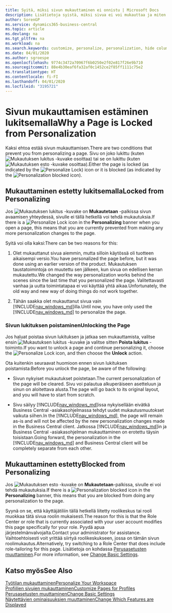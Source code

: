 ```yaml
---
title: Syitä, miksi sivun mukauttaminen ei onnistu | Microsoft Docs
description: Lisätietoja syistä, miksi sivua ei voi mukauttaa ja miten sivun lukituksen voi avata mukauttamista varten.
author: SorenGP
ms.service: dynamics365-business-central
ms.topic: article
ms.devlang: na
ms.tgt_pltfrm: na
ms.workload: na
ms.search.keywords: customize, personalize, personalization, hide columns, remove fields, move fields
ms.date: 04/01/2020
ms.author: sgroespe
ms.openlocfilehash: 9774c3472a70967f6b0250e2f02e817f26e9b710
ms.sourcegitcommit: 88e4b30eaf6fa32af0c1452ce2f85ff1111c75e2
ms.translationtype: HT
ms.contentlocale: fi-FI
ms.lasthandoff: 04/01/2020
ms.locfileid: "3195721"
---
```

# <a name="why-a-page-is-locked-from-personalization"></a><span data-ttu-id="d23a5-103">Sivun mukauttamisen estäminen lukitsemalla</span><span class="sxs-lookup"><span data-stu-id="d23a5-103">Why a Page is Locked from Personalization</span></span>

<span data-ttu-id="d23a5-104">Kaksi ehtoa estää sivun mukauttamisen.</span><span class="sxs-lookup"><span data-stu-id="d23a5-104">There are two conditions that prevent you from personalizing a page.</span></span> <span data-ttu-id="d23a5-105">Sivu on joko lukittu (kuten ![Mukautuksen lukitus](media/personalization-lock-icon.png "Mukautuksen lukitus") -kuvake osoittaa) tai se on lukittu (kuten ![Mukautuksen esto](media/personalization-blocked-icon.png "Mukauttaminen estetty") -kuvake osoittaa).</span><span class="sxs-lookup"><span data-stu-id="d23a5-105">Either the page is locked (as indicated by the ![Personalize Lock](media/personalization-lock-icon.png "Personalize lock")) icon or it is blocked (as indicated by the ![Personalization blocked](media/personalization-blocked-icon.png "Personalization blocked") icon).</span></span>

## <a name="locked-from-personalizing"></a><span data-ttu-id="d23a5-106">Mukauttaminen estetty lukitsemalla</span><span class="sxs-lookup"><span data-stu-id="d23a5-106">Locked from Personalizing</span></span>

<span data-ttu-id="d23a5-107">Jos ![Mukautuksen lukitus](media/personalization-lock-icon.png "Mukautuksen lukitus") -kuvake on **Mukautetaan** -palkissa sivun avaamisen yhteydessä, sivulle ei tällä hetkellä voi tehdä mukautuksia.</span><span class="sxs-lookup"><span data-stu-id="d23a5-107">If there is a ![Personalize Lock](media/personalization-lock-icon.png "Personalize lock") icon in the **Personalizing** banner when you open a page, this means that you are currently prevented from making any more personalization changes to the page.</span></span>

<!-- This is because we changed the way personalization works behind the scenes since the last time that you personalized the page. Unfortunately, the old way and new of doing things do not work together.

The page currently includes the last personalization changes that you made. If you want to continue personalizing the page, then you can choose the lock icon and then **Unlock**. Just be aware that if you choose to unlock the page, the current personalization of the page will be cleared, and you will have to start from scratch.
-->

<span data-ttu-id="d23a5-108">Syitä voi olla kaksi:</span><span class="sxs-lookup"><span data-stu-id="d23a5-108">There can be two reasons for this:</span></span>

1. <span data-ttu-id="d23a5-109">Olet mukauttanut sivua aiemmin, mutta silloin käytössä oli tuotteen aikaisempi versio.</span><span class="sxs-lookup"><span data-stu-id="d23a5-109">You have personalized the page before, but it was done using an earlier version of the product.</span></span> <span data-ttu-id="d23a5-110">Mukautuksen taustatoimintoja on muutettu sen jälkeen, kun sivua on edellisen kerran mukautettu.</span><span class="sxs-lookup"><span data-stu-id="d23a5-110">We changed the way personalization works behind the scenes since the last time that you personalized the page.</span></span> <span data-ttu-id="d23a5-111">Valitettavasti vanhaa ja uutta toimintatapaa ei voi käyttää yhtä aikaa.</span><span class="sxs-lookup"><span data-stu-id="d23a5-111">Unfortunately, the old way and new way of doing things do not work together.</span></span>

2. <span data-ttu-id="d23a5-112">Tähän saakka olet mukauttanut sivua vain [!INCLUDE[nav_windows_md](includes/nav_windows_md.md)]illa.</span><span class="sxs-lookup"><span data-stu-id="d23a5-112">Until now, you have only used the [!INCLUDE[nav_windows_md](includes/nav_windows_md.md)] to personalize the page.</span></span>

### <a name="unlocking-the-page"></a><span data-ttu-id="d23a5-113">Sivun lukituksen poistaminen</span><span class="sxs-lookup"><span data-stu-id="d23a5-113">Unlocking the Page</span></span>

<span data-ttu-id="d23a5-114">Jos haluat poistaa sivun lukituksen ja jatkaa sen mukauttamista, valitse ensin ![Mukautuksen lukitus](media/personalization-lock-icon.png "Mukautuksen lukitus") -kuvake ja valitse sitten **Poista lukitus** -toiminto.</span><span class="sxs-lookup"><span data-stu-id="d23a5-114">If you want to unlock a page and continue personalizing it, choose the ![Personalize Lock](media/personalization-lock-icon.png "Personalize lock") icon, and then choose the **Unlock** action.</span></span>  

<span data-ttu-id="d23a5-115">Ota kuitenkin seuraavat huomioon ennen sivun lukituksen poistamista:</span><span class="sxs-lookup"><span data-stu-id="d23a5-115">Before you unlock the page, be aware of the following:</span></span>

- <span data-ttu-id="d23a5-116">Sivun nykyiset mukautukset poistetaan.</span><span class="sxs-lookup"><span data-stu-id="d23a5-116">The current personalization of the page will be cleared.</span></span> <span data-ttu-id="d23a5-117">Sivu voi palautua alkuperäiseen asetteluun ja sinun on aloitettava alusta.</span><span class="sxs-lookup"><span data-stu-id="d23a5-117">The page will go back to its original layout, and you will have to start from scratch.</span></span>

- <span data-ttu-id="d23a5-118">Sivu säilyy [!INCLUDE[nav_windows_md](includes/nav_windows_md.md)]issa nykyisellään eivätkä Business Central -asiakasohjelmassa tehdyt uudet mukautusmuutokset vaikuta siihen.</span><span class="sxs-lookup"><span data-stu-id="d23a5-118">In the [!INCLUDE[nav_windows_md](includes/nav_windows_md.md)], the page will remain as-is and will not be affected by the new personalization changes made in the Business Central client.</span></span> <span data-ttu-id="d23a5-119">Jatkossa [!INCLUDE[nav_windows_md](includes/nav_windows_md.md)]in ja Business Central -asiakasohjelman mukauttaminen on erotettu täysin toisistaan.</span><span class="sxs-lookup"><span data-stu-id="d23a5-119">Going forward, the personalization in the [!INCLUDE[nav_windows_md](includes/nav_windows_md.md)] and Business Central client will be completely separate from each other.</span></span>

## <a name="blocked-from-personalizing"></a><span data-ttu-id="d23a5-120">Mukauttaminen estetty</span><span class="sxs-lookup"><span data-stu-id="d23a5-120">Blocked from Personalizing</span></span>

<span data-ttu-id="d23a5-121">Jos ![Mukautuksen esto](media/personalization-blocked-icon.png "Mukauttaminen estetty") -kuvake on **Mukautetaan**-palkissa, sivulle ei voi tehdä mukautuksia.</span><span class="sxs-lookup"><span data-stu-id="d23a5-121">If there is a ![Personalization blocked](media/personalization-blocked-icon.png "Personalization blocked") icon in the **Personalizing** banner, this means that you are blocked from doing any personalization to the page.</span></span>

<!-- Only text is translated, so removing this image for non-English UX reasons.  ![Personalize blocked](media/personalization-blocked.png "Personalize lock") -->

<span data-ttu-id="d23a5-122">Syynä on se, että käyttäjätiliin tällä hetkellä liitetty roolikeskus tai rooli muokkaa tätä sivua roolin mukaisesti.</span><span class="sxs-lookup"><span data-stu-id="d23a5-122">The reason for this is that the Role Center or role that is currently associated with your user account modifies this page specifically for your role.</span></span> <span data-ttu-id="d23a5-123">Pyydä apua järjestelmänvalvojalta.</span><span class="sxs-lookup"><span data-stu-id="d23a5-123">Contact your administrator for assistance.</span></span> <span data-ttu-id="d23a5-124">Vaihtoehtoisesti voit yrittää siirtyä roolikeskukseen, jossa on tämän sivun roolimukautus.</span><span class="sxs-lookup"><span data-stu-id="d23a5-124">Alternatively, try switching to a Role Center that does include role-tailoring for this page.</span></span> <span data-ttu-id="d23a5-125">Lisätietoja on kohdassa [Perusasetusten muuttaminen](ui-change-basic-settings.md).</span><span class="sxs-lookup"><span data-stu-id="d23a5-125">For more information, see [Change Basic Settings](ui-change-basic-settings.md).</span></span>

## <a name="see-also"></a><span data-ttu-id="d23a5-126">Katso myös</span><span class="sxs-lookup"><span data-stu-id="d23a5-126">See Also</span></span>
[<span data-ttu-id="d23a5-127">Työtilan mukauttaminen</span><span class="sxs-lookup"><span data-stu-id="d23a5-127">Personalize Your Workspace</span></span>](ui-personalization-user.md)  
[<span data-ttu-id="d23a5-128">Profiilien sivujen mukauttaminen</span><span class="sxs-lookup"><span data-stu-id="d23a5-128">Customize Pages for Profiles</span></span>](ui-personalization-manage.md)  
[<span data-ttu-id="d23a5-129">Perusasetusten muuttaminen</span><span class="sxs-lookup"><span data-stu-id="d23a5-129">Change Basic Settings</span></span>](ui-change-basic-settings.md)  
[<span data-ttu-id="d23a5-130">Näytettävien ominaisuuksien muuttaminen</span><span class="sxs-lookup"><span data-stu-id="d23a5-130">Change Which Features are Displayed</span></span>](ui-experiences.md)  
